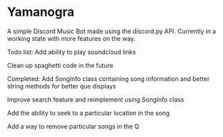# Yamanogra

A simple Discord Music Bot made using the discord.py API. Currently in a working state with more features on the way.

Todo list:
  Add ability to play soundcloud links
  
  Clean up spaghetti code in the future

Completed:
  Add SongInfo class containing song information and better string methods for better que displays

  Improve search feature and reimplement using SongInfo class
  
  Add the ability to seek to a particular location in the song

  Add a way to remove particular songs in the Q

